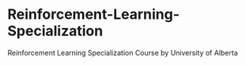 # Reinforcement-Learning-Specialization
Reinforcement Learning Specialization Course by University of Alberta
